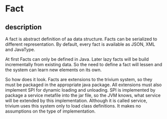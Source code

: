 # Fact

## description

A fact is abstract definition of aa data structure. Facts can be serialized to different representation. By default, every fact is available as JSON, XML and JavaType.

At first Facts can only be defined in Java.
Later lazy facts will be build incrementally from existing data. So the need to define a fact will lessen and the system can learn new elements on its own.

So how does it look.
Facts are extensions to the trivium system, so they must be packaged in the appropriate java package.
All extensions must also implement SPI for dynamic loading and unloading. SPI is implemented by package a service metafile into the jar file, so the JVM knows, what service will be extended by this implementation.
Although it is called service, trivium uses this system only to load class definitions. It makes no assumptions on the type of implementation.
